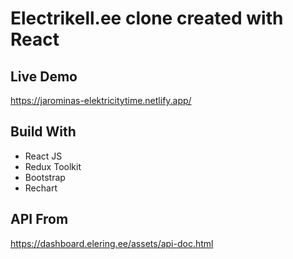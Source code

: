 # Electrikell.ee clone created with React

## Live Demo

https://jarominas-elektricitytime.netlify.app/

## Build With

- React JS
- Redux Toolkit
- Bootstrap
- Rechart

## API From

https://dashboard.elering.ee/assets/api-doc.html
